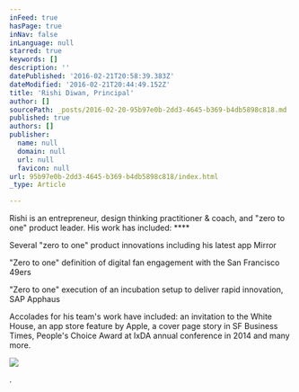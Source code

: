 ```yaml
---
inFeed: true
hasPage: true
inNav: false
inLanguage: null
starred: true
keywords: []
description: ''
datePublished: '2016-02-21T20:58:39.383Z'
dateModified: '2016-02-21T20:44:49.152Z'
title: 'Rishi Diwan, Principal'
author: []
sourcePath: _posts/2016-02-20-95b97e0b-2dd3-4645-b369-b4db5898c818.md
published: true
authors: []
publisher:
  name: null
  domain: null
  url: null
  favicon: null
url: 95b97e0b-2dd3-4645-b369-b4db5898c818/index.html
_type: Article

---
```

Rishi is an entrepreneur, design thinking practitioner & coach, and "zero to one" product leader.   His work has included: ****

Several "zero to one" product innovations including his latest app Mirror  

"Zero to one" definition of digital fan engagement with the San Francisco 49ers 

"Zero to one" execution of an incubation setup to deliver rapid innovation, SAP Apphaus

Accolades for his team's work have included: an invitation to the White House, an app store feature by Apple, a cover page story in SF Business Times, People's Choice Award at IxDA annual conference in 2014 and many more.

[][0][][1][][2][][3]
![](https://the-grid-user-content.s3-us-west-2.amazonaws.com/dfe14aed-419c-4ca5-9b6d-9f7c5fda1ea1.jpg)

.

[0]: http://www.news-sap.com/sap-demos-app-at-white-house/
[1]: http://www.bizjournals.com/sanfrancisco/print-edition/2013/09/13/analytics-pro-sports-whole-new-game.html?page=all
[2]: http://www.news-sap.com/sap-wins-prestigious-design-award-sponsored-by-interaction-design-association/
[3]: https://www.linkedin.com/in/rdiwan